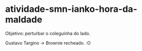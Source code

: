 # atividade-smn-ianko-hora-da-maldade
Objetivo: perturbar o coleguinha do lado. 

Gustavo Targino -> Brownie recheado. :O